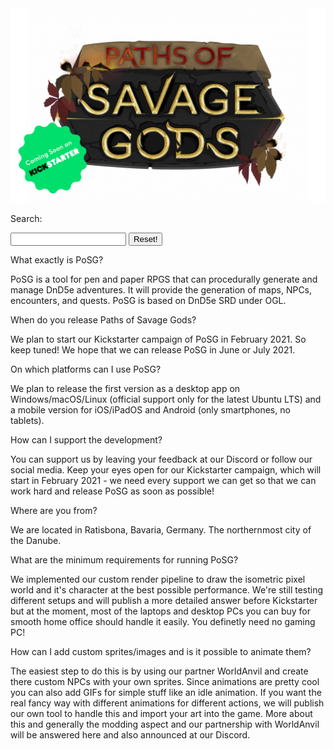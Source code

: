 <link rel="stylesheet" href="style.css">
<link rel="stylesheet" href="theme-mod.css">

<img class="logo" src="assets/posg_logo.png" alt="PoSG logo">

<!--start interaction section-->
<p>Search: </p>
<input type="text" id="input-query" name="query">
<button type="button" id="btn-reset">Reset!</button>
<!--end interaction section-->

<div class="faq-section">
  <!-- QUESTION 00 -->
  <div class="aq" tags="faq0,dnd">
    <p class="question">What exactly is PoSG?</p>
    <p class="answer">PoSG is a tool for pen and paper RPGS that can procedurally generate and manage DnD5e adventures. It will provide the generation of maps, NPCs, encounters, and quests. PoSG is based on DnD5e SRD under OGL.</p>
  </div>
  <!-- END 00 -->
  
  <!-- QUESTION 01 -->
  <div class="aq" tags="faq1,kickstarter,release">
    <p class="question">When do you release Paths of Savage Gods?</p>
    <p class="answer">We plan to start our Kickstarter campaign of PoSG in February 2021. So keep tuned! We hope that we can release PoSG in June or July 2021.</p>
  </div>
  <!-- END 01 -->
  
  <!-- QUESTION 02 -->
  <div class="aq" tags="faq2,platform,requirements">
    <p class="question">On which platforms can I use PoSG?</p>
    <p class="answer">We plan to release the first version as a desktop app on Windows/macOS/Linux (official support only for the latest Ubuntu LTS) and a mobile version for iOS/iPadOS and Android (only smartphones, no tablets).</p>
  </div>
  <!-- END 02 -->
  
  <!-- QUESTION 03 -->
  <div class="aq" tags="faq3,support,kickstarter,development">
    <p class="question">How can I support the development?</p>
    <p class="answer">You can support us by leaving your feedback at our Discord or follow our social media. Keep your eyes open for our Kickstarter campaign, which will start in February 2021 - we need every support we can get so that we can work hard and release PoSG as soon as possible!</p>
  </div>
  <!-- END 03 -->
  
  <!-- QUESTION 04 -->
  <div class="aq" tags="faq4,lyniat-location">
    <p class="question">Where are you from?</p>
    <p class="answer">We are located in Ratisbona, Bavaria, Germany. The northernmost city of the Danube.</p>
  </div>
  <!-- END 04 -->
  
  <!-- QUESTION 05 -->
  <div class="aq" tags="faq5,platform,requirements">
    <p class="question">What are the minimum requirements for running PoSG?</p>
    <p class="answer">We implemented our custom render pipeline to draw the isometric pixel world and it's character at the best possible performance. We're still testing different setups and will publish a more detailed answer before Kickstarter but at the moment, most of the laptops and desktop PCs you can buy for smooth home office should handle it easily. You definetly need no gaming PC!</p>
  </div>
  <!-- END 05 -->
  
  <!-- QUESTION 06 -->
  <div class="aq" tags="faq6,modding">
    <p class="question">How can I add custom sprites/images and is it possible to animate them?</p>
    <p class="answer">The easiest step to do this is by using our partner WorldAnvil and create there custom NPCs with your own sprites. Since animations are pretty cool you can also add GIFs for simple stuff like an idle animation. If you want the real fancy way with different animations for different actions, we will publish our own tool to handle this and import your art into the game. More about this and generally the modding aspect and our partnership with WorldAnvil will be answered here and also announced at our Discord.</p>
  </div>
  <!-- END 06 -->
  
</div>

<!--start script section-->
<script>
  
  <!--start dictionary section-->
  const dictionary = {
    "dnd":["dnd","5th","SRD","OGL"],
    "kickstarter":["kickstarter","crowdfunding","funding","buy","support"],
    "release":["release","start","2021","21","June","July"],
    "platform":["platform","windows","microsoft","mac","macos","osx","linux","ubuntu","iOS","iPadOS","Apple","iPhone","iPad","iPod","Android","smartphone","tablet","mobile","desktop","app"],
    "lyniat-location":["location","europe","germany","bavaria","ratisbona","regensburg","city","country","land","district","state"]
  };
  <!--end dictionary section-->
  
  let input = document.getElementById("input-query");
  input.addEventListener('input', function (evt) {
    onInput(input.value);
  });
  
  let resetButton = document.getElementById("btn-reset");
  resetButton.addEventListener('click', function (evt) {
    reset();
  });
  
  let urlQuery = window.location.hash.substr(1); <!-- myurl.com/#test => test -->
  if(urlQuery){
      setInputFromUrl(urlQuery);
  }
  
  function setInputFromUrl(query){
    query = query.replaceAll("&",", ");
    document.getElementById("input-query").value = query;
    onInput(query);
  }
  
  function onInput(value){
    if(value === ""){
      reset();
      return;
    }
    
    value = value.toLowerCase();
    
    let aqs = document.getElementsByClassName("aq");
    /*element.classList.add('invisible')*/
    Array.from(aqs).forEach(element => {
      let has = hasQuery(element,value);
      if(has){
        element.classList.remove('invisible');
      }else{
        element.classList.add('invisible');
      }
    });
  }
  
  function hasQuery(element,query){
  
    let tags = element.getAttribute("tags");
    console.log(tags);
    let tagList = tags.split(",");
    console.log(tagList);
    
    let tagSummary = [];
    
    tagList.forEach(tag => {
      console.log(tag);
      let entries = dictionary[tag];
      console.log(entries);
      if(!entries){
        tagSummary = tagSummary.concat([tag]);
      }else{
        tagSummary = tagSummary.concat(entries);
      }
      
      console.log(tagSummary);
    });
    
    return tagSummary.includes(query);
  }
  
  function reset(){
    document.getElementById("input-query").value = "";
    let aqs = document.getElementsByClassName("aq");
    Array.from(aqs).forEach(element => element.classList.remove('invisible'));
  }
</script>
<!--end script section-->
